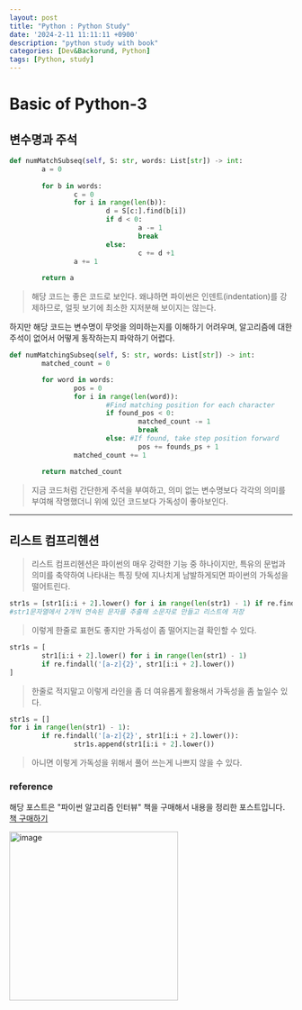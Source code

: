 ```yaml
---
layout: post
title: "Python : Python Study"
date: '2024-2-11 11:11:11 +0900'
description: "python study with book"
categories: [Dev&Backorund, Python]
tags: [Python, study]
---
```


# Basic of Python-3

## 변수명과 주석

```python
def numMatchSubseq(self, S: str, words: List[str]) -> int:
		a = 0
	
		for b in words:
				c = 0
				for i in range(len(b)):
						d = S[c:].find(b[i])
						if d < 0:
								a -= 1
								break
						else:
								c += d +1
				a += 1
		
		return a
```

> 해당 코드는 좋은 코드로 보인다. 왜냐하면 파이썬은 인덴트(indentation)를 강제하므로, 얼핏 보기에 최소한 지저분해 보이지는 않는다.

하지만 해당 코드는 변수명이 무엇을 의미하는지를 이해하기 어려우며, 알고리즘에 대한 주석이 없어서 어떻게 동작하는지 파악하기 어렵다.
> 

```python
def numMatchingSubseq(self, S: str, words: List[str]) -> int:
		matched_count = 0

		for word in words:
				pos = 0
				for i in range(len(word)):
						#Find matching position for each character
						if found_pos < 0:
								matched_count -= 1
								break
						else: #If found, take step position forward
								pos += founds_ps + 1
				matched_count += 1

		return matched_count
```

> 지금 코드처럼 간단한게 주석을 부여하고, 의미 없는 변수명보다 각각의 의미를 부여해 작명했더니 위에 있던 코드보다 가독성이 좋아보인다.
> 

---

## 리스트 컴프리헨션

> 리스트 컴프리헨션은 파이썬의 매우 강력한 기능 중 하나이지만, 특유의 문법과 의미를 축약하여 나타내는 특징 탓에 지나치게 남발하게되면 파이썬의 가독성을 떨어트린다.
> 

```python
str1s = [str1[i:i + 2].lower() for i in range(len(str1) - 1) if re.findall('[a-z]{2}', str1[i:i + 2].lower())]
#str1문자열에서 2개씩 연속된 문자를 추출해 소문자로 만들고 리스트에 저장
```

> 이렇게 한줄로 표현도 좋지만 가독성이 좀 떨어지는걸 확인할 수 있다.
> 

```python
str1s = [
		str1[i:i + 2].lower() for i in range(len(str1) - 1) 
		if re.findall('[a-z]{2}', str1[i:i + 2].lower())
]
```

> 한줄로 적지말고 이렇게 라인을 좀 더 여유롭게 활용해서 가독성을 좀 높일수 있다.
> 

```python
str1s = []
for i in range(len(str1) - 1):
		if re.findall('[a-z]{2}', str1[i:i + 2].lower()):
				str1s.append(str1[i:i + 2].lower())
```

> 아니면 이렇게 가독성을 위해서 풀어 쓰는게 나쁘지 않을 수 있다.
>

### reference

해당 포스트은 "파이썬 알고리즘 인터뷰" 책을 구매해서 내용을 정리한 포스트입니다.  
[책 구매하기](https://www.yes24.com/Product/Goods/91084402)
<p align="left">
<img src="https://github.com/hyuntaeLee/hyuntaeLee.github.io/assets/97331148/bf17718d-042e-40d1-acb4-72b0e7ba1773" alt="image" width = 300>
</p>